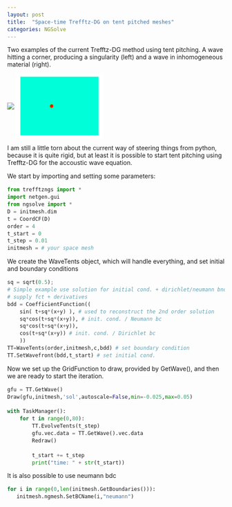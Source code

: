 ```yaml
---
layout: post
title:  "Space-time Trefftz-DG on tent pitched meshes"
categories: NGSolve 
---
```


Two examples of the current Trefftz-DG method using tent pitching. A wave hitting a corner, producing a singularity (left) and a wave in inhomogeneous material (right).

<img src="/assets/sing.gif" width="40%" align="middle"/>
<img src="/assets/material.gif" width="40%" align="middle"/>

I am still a little torn about the current way of steering things from python, because it is quite rigid, but at least it is possible to start tent pitching using Trefftz-DG for the accoustic wave equation.

We start by importing and setting some parameters:
```python
from trefftzngs import *
import netgen.gui
from ngsolve import *
D = initmesh.dim
t = CoordCF(D)
order = 4
t_start = 0
t_step = 0.01
initmesh = # your space mesh 
```
We create the WaveTents object, which will handle everything, and set initial and boundary conditions 
```python
sq = sqrt(0.5);
# Simple example use solution for initial cond. + dirichlet/neumann bndc. 
# supply fct + derivatives
bdd = CoefficientFunction((
    sin( t+sq*(x+y) ), # used to reconstruct the 2nd order solution
    sq*cos(t+sq*(x+y)), # init. cond. / Neumann bc
    sq*cos(t+sq*(x+y)),
    cos(t+sq*(x+y)) # init. cond. / Dirichlet bc
    ))
TT=WaveTents(order,initmesh,c,bdd) # set boundary condition
TT.SetWavefront(bdd,t_start) # set initial cond.
```
Now we set up the GridFunction to draw, provided by GetWave(), and then we are ready to start the iteration.
```python
gfu = TT.GetWave()
Draw(gfu,initmesh,'sol',autoscale=False,min=-0.025,max=0.05)

with TaskManager():
    for t in range(0,80):
        TT.EvolveTents(t_step)
        gfu.vec.data = TT.GetWave().vec.data
        Redraw() 

        t_start += t_step
        print("time: " + str(t_start))
```
It is also possible to use neumann bdc
```python
for i in range(0,len(initmesh.GetBoundaries())):
   initmesh.ngmesh.SetBCName(i,"neumann")
```
